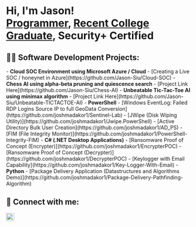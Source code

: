 <h1>Hi, I'm Jason! <br/><a href="https://github.com/Jason-Siu">Programmer</a>, <a href="https://www.linkedin.com/in/jason-siu-18b5122ab/">Recent College Graduate</a>, Security+ Certified</a></h1>

<h2>👨‍💻 Software Development Projects:</h2>
- <b>Cloud SOC Environment using Microsoft Azure / Cloud</b>
  - [Creating a Live SOC / honeynet in Azure](https://github.com/Jason-Siu/Cloud-SOC)
- <b>Chess AI using alpha-beta pruning and quiescence search</b>
  - [Project Link Here](https://github.com/Jason-Siu/Chess-AI)
- <b>Unbeatable Tic-Tac-Toe AI using minimax algorithm</b>
  - [Project Link Here](https://github.com/Jason-Siu/Unbeatable-TICTACTOE-AI)
- <b>PowerShell</b>
  - [Windows EventLog: Failed RDP Logins Source IP to full GeoData Conversion](https://github.com/joshmadakor1/Sentinel-Lab)
  - [JWipe (Disk Wiping Utility)](https://github.com/joshmadakor1/Jwipe.PowerShell)
  - [Active Directory Bulk User Creation](https://github.com/joshmadakor1/AD_PS)
  - [FIM (File Integrity Monitor)](https://github.com/joshmadakor1/PowerShell-Integrity-FIM)
- <b>C# (.NET Desktop Applications)</b>
  - [Ransomware Proof of Concept (Encrypter)](https://github.com/joshmadakor1/EncrypterPOC)
  - [Ransomware Proof of Concept (Decrypter)](https://github.com/joshmadakor1/DecrypterPOC)
  - [Keylogger with Email Capability](https://github.com/joshmadakor1/Key-Logger-With-Email)
- <b>Python</b>
  - [Package Delivery Application (Datastructures and Algorithms Demo)](https://github.com/joshmadakor1/Package-Delivery-Pathfinding-Algorithm)

<h2> 🤳 Connect with me:</h2>

[<img align="left" alt="JoshMadakor | LinkedIn" width="22px" src="https://cdn.jsdelivr.net/npm/simple-icons@v3/icons/linkedin.svg" />][linkedin]

[linkedin]: https://www.linkedin.com/in/jason-siu-18b5122ab/

<!--
**joshmadakor1/joshmadakor1** is a ✨ _special_ ✨ repository because its `README.md` (this file) appears on your GitHub profile.

Here are some ideas to get you started:

- 🔭 I’m currently working on ...
- 🌱 I’m currently learning ...
- 👯 I’m looking to collaborate on ...
- 🤔 I’m looking for help with ...
- 💬 Ask me about ...
- 📫 How to reach me: ...
- 😄 Pronouns: ...
- ⚡ Fun fact: ...
-->

